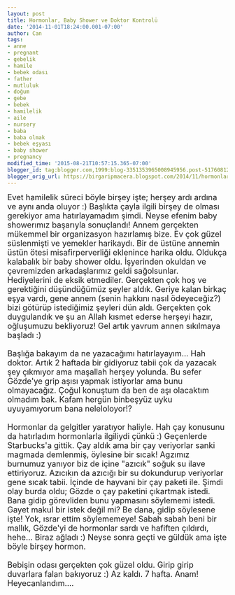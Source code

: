 ```yaml
---
layout: post
title: Hormonlar, Baby Shower ve Doktor Kontrolü
date: '2014-11-01T18:24:00.001-07:00'
author: Can
tags:
- anne
- pregnant
- gebelik
- hamile
- bebek odası
- father
- mutluluk
- doğum
- gebe
- bebek
- hamilelik
- aile
- nursery
- baba
- baba olmak
- bebek eşyası
- baby shower
- pregnancy
modified_time: '2015-08-21T10:57:15.365-07:00'
blogger_id: tag:blogger.com,1999:blog-3351353965008945956.post-5176081228398534296
blogger_orig_url: https://birgaripmacera.blogspot.com/2014/11/hormonlar-baby-shower-ve-doktor-kontrolu.html
---
```


<span style="font-size: large;">Evet hamilelik süreci böyle birşey işte; herşey ardı ardına ve aynı anda oluyor :) Başlıkta çayla ilgili birşey de olması gerekiyor ama hatırlayamadım şimdi. Neyse efenim baby showerımız başarıyla sonuçlandı! Annem gerçekten mükemmel bir organizasyon hazırlamış bize. Ev çok güzel süslenmişti ve yemekler harikaydı. Bir de üstüne annemin üstün ötesi misafirperverliği eklenince harika oldu. Oldukça kalabalık bir baby shower oldu. İşyerinden okuldan ve çevremizden arkadaşlarımız geldi sağolsunlar. </span><br />
<a name='more'></a><span style="font-size: large;">Hediyelerini de eksik etmediler. Gerçekten çok hoş ve gerektiğini düşündüğümüz şeyler aldık. Geriye kalan birkaç eşya vardı, gene annem (senin hakkını nasıl ödeyeceğiz?) bizi götürüp istediğimiz şeyleri dün aldı. Gerçekten çok duygulandık ve şu an Allah kısmet ederse herşeyi hazır, oğluşumuzu bekliyoruz! Gel artık yavrum annen sıkılmaya başladı :)</span><br />
<span style="font-size: large;"><br /></span>
<span style="font-size: large;">Başlığa bakayım da ne yazacağımı hatırlayayım... Hah doktor. Artık 2 haftada bir gidiyoruz tabii çok da yazacak şey çıkmıyor ama maşallah herşey yolunda. Bu sefer Gözde'ye grip aşısı yapmak istiyorlar ama bunu olmayacağız. Çoğul konuştum da ben de aşı olacaktım olmadım bak. Kafam hergün binbeşyüz uyku uyuyamıyorum bana neleloloyor!?&nbsp;</span><br />
<span style="font-size: large;"><br /></span>
<span style="font-size: large;">Hormonlar da gelgitler yaratıyor haliyle. Hah çay konusunu da hatırladım hormonlarla ilgiliydi çünkü :) Geçenlerde Starbucks'a gittik. Çay aldık ama bir çay veriyorlar sanki magmada demlenmiş, öylesine bir sıcak! Agzımız burnumuz yanıyor biz de içine "azıcık" soğuk su ilave ettiriyoruz. Azıcıkın da azıcığı bir su dokundurup veriyorlar gene sıcak tabii. İçinde de hayvani bir çay paketi ile. Şimdi olay burda oldu; Gözde o çay paketini çıkartmak istedi. Bana gidip görevliden bunu yapmasını söylememi istedi. Gayet makul bir istek değil mi? Be dana, gidip söylesene işte! Yok, ısrar ettim söylememeye! Sabah sabah beni bir mallık, Gözde'yi de hormonlar sardı ve hafiften çıldırdı, hehe... Biraz ağladı :) Neyse sonra geçti ve güldük ama işte böyle birşey hormon.</span><br />
<span style="font-size: large;"><br /></span>
<span style="font-size: large;">Bebişin odası gerçekten çok güzel oldu. Girip girip duvarlara falan bakıyoruz :) Az kaldı. 7 hafta. Anam! Heyecanlandım....</span>
